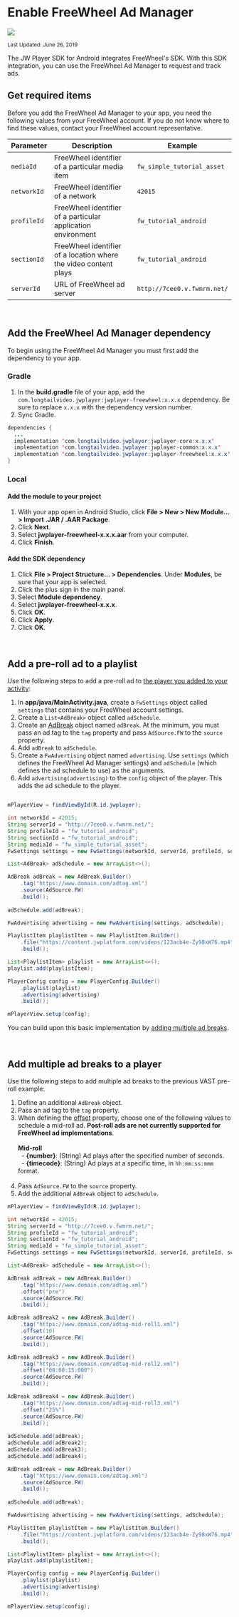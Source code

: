 # Enable FreeWheel Ad Manager

<img src="https://img.shields.io/badge/SDK-Android%20v3-0AAC29.svg?logo=android">

<sup>Last Updated: June 26, 2019</sup>

The JW Player SDK for Android integrates FreeWheel's SDK. With this SDK integration, you can use the FreeWheel Ad Manager to request and track ads.

## Get required items

Before you add the FreeWheel Ad Manager to your app, you need the following values from your FreeWheel account.  If you do not know where to find these values, contact your FreeWheel account representative.

| Parameter | Description | Example |
| --- | --- | --- |
| `mediaId` | FreeWheel identifier of a particular media item | `fw_simple_tutorial_asset` |
| `networkId` | FreeWheel identifier of a network | `42015` |
| `profileId` | FreeWheel identifier of a particular application environment | `fw_tutorial_android` |
| `sectionId` | FreeWheel identifier of a location where the video content plays | `fw_tutorial_android` |
| `serverId` | URL of FreeWheel ad server | `http://7cee0.v.fwmrm.net/` |

<br/>

## Add the FreeWheel Ad Manager dependency

To begin using the FreeWheel Ad Manager you must first add the dependency to your app.

### Gradle

1. In the **build.gradle** file of your app, add the `com.longtailvideo.jwplayer:jwplayer-freewheel:x.x.x` dependency. Be sure to replace `x.x.x` with the dependency version number.
2. Sync Gradle.

```java
dependencies {
  ...
  implementation 'com.longtailvideo.jwplayer:jwplayer-core:x.x.x'
  implementation 'com.longtailvideo.jwplayer:jwplayer-common:x.x.x'
  implementation 'com.longtailvideo.jwplayer:jwplayer-freewheel:x.x.x'
}
```

### Local

#### Add the module to your project

1. With your app open in Android Studio, click **File > New > New Module... > Import .JAR / .AAR Package**.
2. Click **Next**.
3. Select **jwplayer-freewheel-x.x.x.aar** from your computer.
4. Click **Finish**.

#### Add the SDK dependency

1. Click **File > Project Structure... > Dependencies**. Under **Modules**, be sure that your app is selected.
2. Click the plus sign in the main panel.
3. Select **Module dependency**.
4. Select **jwplayer-freewheel-x.x.x**.
5. Click **OK**.
6. Click **Apply**.
7. Click **OK**.

<br/>

## Add a pre-roll ad to a playlist

Use the following steps to add a pre-roll ad to [the player you added to your activity]():

1. In **app/java/MainActivity.java**, create a `FwSettings` object called `settings` that contains your FreeWheel account settings.
2. Create a `List<AdBreak>` object called `adSchedule`.
3. Create an <a href="https://developer.jwplayer.com/sdk/android/reference/index.html?com/longtailvideo/jwplayer/media/ads/AdBreak.Builder.html" target="_blank">AdBreak</a> object named `adBreak`. At the minimum, you must pass an ad tag to the `tag` property and pass `AdSource.FW` to the `source` property.
4. Add `adBreak` to `adSchedule`.
5. Create a `FwAdvertising` object named `advertising`. Use `settings` (which defines the FreeWheel Ad Manager settings) and `adSchedule` (which defines the ad schedule to use) as the arguments.
6. Add `advertising(advertising)` to the `config` object of the player. This adds the ad schedule to the player.

```java

mPlayerView = findViewById(R.id.jwplayer);

int networkId = 42015;
String serverId = "http://7cee0.v.fwmrm.net/";
String profileId = "fw_tutorial_android";
String sectionId = "fw_tutorial_android";
String mediaId = "fw_simple_tutorial_asset";
FwSettings settings = new FwSettings(networkId, serverId, profileId, sectionId, mediaId);

List<AdBreak> adSchedule = new ArrayList<>();

AdBreak adBreak = new AdBreak.Builder()
    .tag("https://www.domain.com/adtag.xml")
    .source(AdSource.FW)
    .build();
        
adSchedule.add(adBreak);

FwAdvertising advertising = new FwAdvertising(settings, adSchedule);

PlaylistItem playlistItem = new PlaylistItem.Builder()
    .file("https://content.jwplatform.com/videos/123acb4e-Zy98xW76.mp4")
    .build();

List<PlaylistItem> playlist = new ArrayList<>();
playlist.add(playlistItem);

PlayerConfig config = new PlayerConfig.Builder()
    .playlist(playlist)
    .advertising(advertising)
    .build();

mPlayerView.setup(config);
```
You can build upon this basic implementation by [adding multiple ad breaks](#add-multiiple-ad-breaks-to-a-player).

<br/>

<a name="add-multiiple-ad-breaks-to-a-player"></a>

## Add multiple ad breaks to a player

Use the following steps to add multiple ad breaks to the previous VAST pre-roll example:

1. Define an additional `AdBreak` object.
2. Pass an ad tag to the `tag` property. 
3. When defining the <a href="https://developer.jwplayer.com/sdk/android/reference/com/longtailvideo/jwplayer/media/ads/AdBreak.Builder.html#offset-java.lang.String-" target="_blank">offset</a> property, choose one of the following values to schedule a mid-roll ad. **Post-roll ads are not currently supported for FreeWheel ad implementations**.<br/><br/>**Mid-roll**<br/>&nbsp;&nbsp;- **{number}**: (String) Ad plays after the specified number of seconds.<br/>&nbsp;&nbsp;- **{timecode}**: (String) Ad plays at a specific time, in `hh:mm:ss:mmm` format.<br/><br/>
4. Pass `AdSource.FW` to the `source` property.
5. Add the additional `AdBreak` object to `adSchedule`.

```java
mPlayerView = findViewById(R.id.jwplayer);

int networkId = 42015;
String serverId = "http://7cee0.v.fwmrm.net/";
String profileId = "fw_tutorial_android";
String sectionId = "fw_tutorial_android";
String mediaId = "fw_simple_tutorial_asset";
FwSettings settings = new FwSettings(networkId, serverId, profileId, sectionId, mediaId);

List<AdBreak> adSchedule = new ArrayList<>();

AdBreak adBreak = new AdBreak.Builder()
    .tag("https://www.domain.com/adtag.xml")
    .offset("pre")
    .source(AdSource.FW)
    .build();

AdBreak adBreak2 = new AdBreak.Builder()
    .tag("https://www.domain.com/adtag-mid-roll1.xml")
    .offset(10)
    .source(AdSource.FW)
    .build();

AdBreak adBreak3 = new AdBreak.Builder()
    .tag("https://www.domain.com/adtag-mid-roll2.xml")
    .offset("00:00:15:000")
    .source(AdSource.FW)
    .build();

AdBreak adBreak4 = new AdBreak.Builder()
    .tag("https://www.domain.com/adtag-mid-roll3.xml")
    .offset("25%")
    .source(AdSource.FW)
    .build();
        
adSchedule.add(adBreak);
adSchedule.add(adBreak2);
adSchedule.add(adBreak3);
adSchedule.add(adBreak4);

AdBreak adBreak = new AdBreak.Builder()
    .tag("https://www.domain.com/adtag.xml")
    .source(AdSource.FW)
    .build();
        
adSchedule.add(adBreak);

FwAdvertising advertising = new FwAdvertising(settings, adSchedule);

PlaylistItem playlistItem = new PlaylistItem.Builder()
    .file("https://content.jwplatform.com/videos/123acb4e-Zy98xW76.mp4")
    .build();

List<PlaylistItem> playlist = new ArrayList<>();
playlist.add(playlistItem);

PlayerConfig config = new PlayerConfig.Builder()
    .playlist(playlist)
    .advertising(advertising)
    .build();

mPlayerView.setup(config);
```
